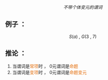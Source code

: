 $$\tag{0元谓词}不带个体变元的谓词$$
## 例子 ：
$$S(a) \ , \ G(3 \ , \ 7)$$
## 推论 ：
1. 当谓词是<font color="#e36c09">常项</font>时 ， 0元谓词是<font color="#e36c09">命题</font>
2. 当谓词是<font color="#e36c09">变项</font>时 ， 0元谓词是<font color="#e36c09">命题变元</font>